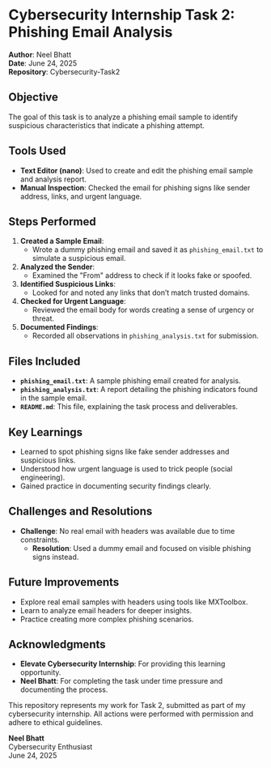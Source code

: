 # Cybersecurity Internship Task 2: Phishing Email Analysis

**Author**: Neel Bhatt  
**Date**: June 24, 2025  
**Repository**: Cybersecurity-Task2

## Objective
The goal of this task is to analyze a phishing email sample to identify suspicious characteristics that indicate a phishing attempt.

## Tools Used
- **Text Editor (nano)**: Used to create and edit the phishing email sample and analysis report.
- **Manual Inspection**: Checked the email for phishing signs like sender address, links, and urgent language.

## Steps Performed
1. **Created a Sample Email**:
   - Wrote a dummy phishing email and saved it as `phishing_email.txt` to simulate a suspicious email.
2. **Analyzed the Sender**:
   - Examined the "From" address to check if it looks fake or spoofed.
3. **Identified Suspicious Links**:
   - Looked for and noted any links that don’t match trusted domains.
4. **Checked for Urgent Language**:
   - Reviewed the email body for words creating a sense of urgency or threat.
5. **Documented Findings**:
   - Recorded all observations in `phishing_analysis.txt` for submission.

## Files Included
- **`phishing_email.txt`**: A sample phishing email created for analysis.
- **`phishing_analysis.txt`**: A report detailing the phishing indicators found in the sample email.
- **`README.md`**: This file, explaining the task process and deliverables.

## Key Learnings
- Learned to spot phishing signs like fake sender addresses and suspicious links.
- Understood how urgent language is used to trick people (social engineering).
- Gained practice in documenting security findings clearly.

## Challenges and Resolutions
- **Challenge**: No real email with headers was available due to time constraints.
  - **Resolution**: Used a dummy email and focused on visible phishing signs instead.

## Future Improvements
- Explore real email samples with headers using tools like MXToolbox.
- Learn to analyze email headers for deeper insights.
- Practice creating more complex phishing scenarios.

## Acknowledgments
- **Elevate Cybersecurity Internship**: For providing this learning opportunity.
- **Neel Bhatt**: For completing the task under time pressure and documenting the process.

This repository represents my work for Task 2, submitted as part of my cybersecurity internship. All actions were performed with permission and adhere to ethical guidelines.

**Neel Bhatt**  
Cybersecurity Enthusiast  
June 24, 2025